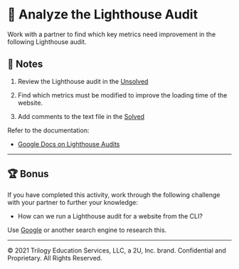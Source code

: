 # 📐 Analyze the Lighthouse Audit

Work with a partner to find which key metrics need improvement in the following Lighthouse audit. 

## 📝 Notes

1. Review the Lighthouse audit in the [Unsolved](./Unsolved/audit.png)

2. Find which metrics must be modified to improve the loading time of the website.

3. Add comments to the text file in the [Solved](./Solved/audit.txt)

Refer to the documentation: 

* [Google Docs on Lighthouse Audits](https://developers.google.com/web/tools/lighthouse)

---

## 🏆 Bonus

If you have completed this activity, work through the following challenge with your partner to further your knowledge:

* How can we run a Lighthouse audit for a website from the CLI?

Use [Google](https://www.google.com) or another search engine to research this.

---
© 2021 Trilogy Education Services, LLC, a 2U, Inc. brand. Confidential and Proprietary. All Rights Reserved.
